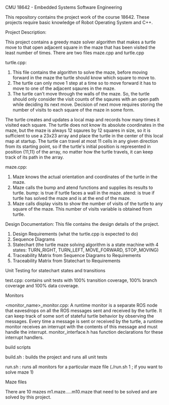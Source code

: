 CMU 18642 - Embedded Systems Software Engineering

This repository contains the project work of the course 18642. These projects require basic knowledge of Robot Operating System and C++.

Project Description:

This project contains a greedy maze solver algorithm that makes a turtle move to that open adjacent square in the maze that has been visited the
least number of times. There are two files maze.cpp and turtle.cpp

turtle.cpp:
1. This file contains the algorithm to solve the maze, before moving forward in the maze the turtle should know which square to move to.
2. The turtle can only move 1 step at a time so to move forward it has to move to one of the adjacent sqaures in the maze.
3. The turtle can't move through the walls of the maze. So, the turtle should only consider the visit counts of the sqaures with an open path while 
   deciding its next move. Decision of next move requires storing the number of visits to each square of the maze in some form.

The turtle creates and updates a local map and records how many times it visited each square. The turtle does not know its absolute coordinates in 
the maze, but the maze is always 12 sqaures by 12 squares in size, so it is sufficient to use a 23x23 array and place the turtle in the center of 
this local map at startup. The turtle can travel at most 11 cells in any given direction from its starting point, so if the turtle's initial position
is represented in position {11,11} of the array, no matter how the turtle travels, it can keep track of its path in the array.

maze.cpp:
1. Maze knows the actual orientation and coordinates of the turtle in the maze.
2. Maze calls the bump and atend functions and supplies its results to turtle.
   bump: is true if turtle faces a wall in the maze.
   atend: is true if turtle has solved the maze and is at the end of the maze.
3. Maze calls display visits to show the number of visits of the turtle to any square of the maze. This number of visits variable is obtained from turtle.

Design Documentation:
This file contains the design details of the project.
1. Design Requirements (what the turtle.cpp is expected to do)
2. Sequence Diagrams
3. Statechart (the turtle maze solving algorithm is a state machine with 4 states: TURN_RIGHT, TURN_LEFT, MOVE_FORWARD, STOP_MOVING)
4. Traceability Matrix from Sequence Diagrams to Requirements
5. Traceability Matrix from Statechart to Requirements

Unit Testing for statechart states and transitions

test.cpp: contains unit tests with 100% transition coverage, 100% branch coverage and 100% data coverage.

Monitors

<monitor_name>_monitor.cpp: A runtime monitor is a separate ROS node that eavesdrops on all the ROS messages sent and received by the turtle. It can keep track 
of some sort of stateful turtle behavior by observing the messages. Every time a message is sent or received by the turtle, a runtime monitor receives an interrupt 
with the contents of this message and must handle the interrupt. monitor_interface.h has function declarations for these interrupt handlers.

build scripts

build.sh : builds the project and runs all unit tests

run.sh   : runs all monitors for a particular maze file (./run.sh 1 ; if you want to solve maze 1)

Maze files

There are 10 mazes m1.maze.....m10.maze that need to be solved and are solved by this project.
